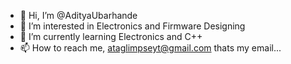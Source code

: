 - 👋 Hi, I’m @AdityaUbarhande
- 👀 I’m interested in Electronics and Firmware Designing
- 🌱 I’m currently learning Electronics and C++
- 📫 How to reach me, ataglimpseyt@gmail.com thats my email...

<!---
AdityaUbarhande/AdityaUbarhande is a ✨ special ✨ repository because its `README.md` (this file) appears on your GitHub profile.
You can click the Preview link to take a look at your changes.
--->
